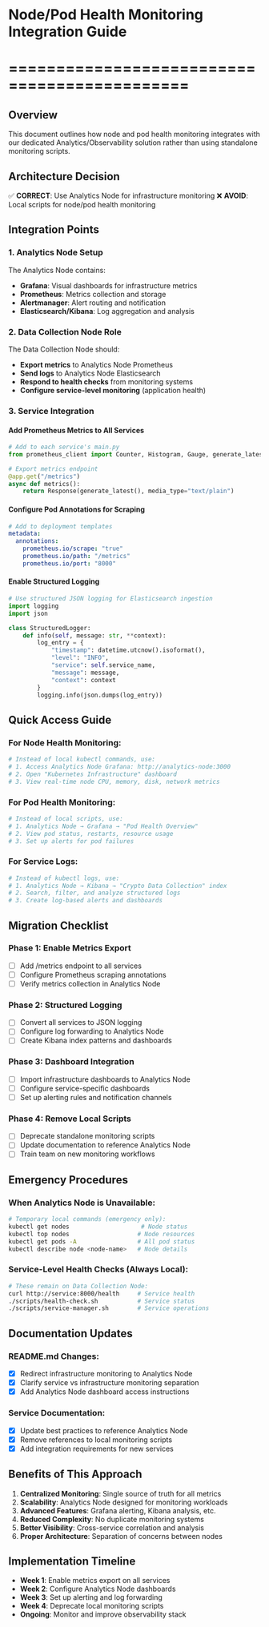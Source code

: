 # Node/Pod Health Monitoring Integration Guide
# =============================================

## Overview
This document outlines how node and pod health monitoring integrates with our dedicated Analytics/Observability solution rather than using standalone monitoring scripts.

## Architecture Decision
✅ **CORRECT**: Use Analytics Node for infrastructure monitoring
❌ **AVOID**: Local scripts for node/pod health monitoring

## Integration Points

### 1. Analytics Node Setup
The Analytics Node contains:
- **Grafana**: Visual dashboards for infrastructure metrics
- **Prometheus**: Metrics collection and storage
- **Alertmanager**: Alert routing and notification
- **Elasticsearch/Kibana**: Log aggregation and analysis

### 2. Data Collection Node Role
The Data Collection Node should:
- **Export metrics** to Analytics Node Prometheus
- **Send logs** to Analytics Node Elasticsearch
- **Respond to health checks** from monitoring systems
- **Configure service-level monitoring** (application health)

### 3. Service Integration

#### Add Prometheus Metrics to All Services
```python
# Add to each service's main.py
from prometheus_client import Counter, Histogram, Gauge, generate_latest

# Export metrics endpoint
@app.get("/metrics")
async def metrics():
    return Response(generate_latest(), media_type="text/plain")
```

#### Configure Pod Annotations for Scraping
```yaml
# Add to deployment templates
metadata:
  annotations:
    prometheus.io/scrape: "true"
    prometheus.io/path: "/metrics"
    prometheus.io/port: "8000"
```

#### Enable Structured Logging
```python
# Use structured JSON logging for Elasticsearch ingestion
import logging
import json

class StructuredLogger:
    def info(self, message: str, **context):
        log_entry = {
            "timestamp": datetime.utcnow().isoformat(),
            "level": "INFO", 
            "service": self.service_name,
            "message": message,
            "context": context
        }
        logging.info(json.dumps(log_entry))
```

## Quick Access Guide

### For Node Health Monitoring:
```bash
# Instead of local kubectl commands, use:
# 1. Access Analytics Node Grafana: http://analytics-node:3000
# 2. Open "Kubernetes Infrastructure" dashboard
# 3. View real-time node CPU, memory, disk, network metrics
```

### For Pod Health Monitoring:
```bash
# Instead of local scripts, use:
# 1. Analytics Node → Grafana → "Pod Health Overview" 
# 2. View pod status, restarts, resource usage
# 3. Set up alerts for pod failures
```

### For Service Logs:
```bash
# Instead of kubectl logs, use:
# 1. Analytics Node → Kibana → "Crypto Data Collection" index
# 2. Search, filter, and analyze structured logs
# 3. Create log-based alerts and dashboards
```

## Migration Checklist

### Phase 1: Enable Metrics Export
- [ ] Add /metrics endpoint to all services
- [ ] Configure Prometheus scraping annotations
- [ ] Verify metrics collection in Analytics Node

### Phase 2: Structured Logging
- [ ] Convert all services to JSON logging
- [ ] Configure log forwarding to Analytics Node
- [ ] Create Kibana index patterns and dashboards

### Phase 3: Dashboard Integration
- [ ] Import infrastructure dashboards to Analytics Node
- [ ] Configure service-specific dashboards
- [ ] Set up alerting rules and notification channels

### Phase 4: Remove Local Scripts
- [ ] Deprecate standalone monitoring scripts
- [ ] Update documentation to reference Analytics Node
- [ ] Train team on new monitoring workflows

## Emergency Procedures

### When Analytics Node is Unavailable:
```bash
# Temporary local commands (emergency only):
kubectl get nodes                    # Node status
kubectl top nodes                   # Node resources  
kubectl get pods -A                 # All pod status
kubectl describe node <node-name>   # Node details
```

### Service-Level Health Checks (Always Local):
```bash
# These remain on Data Collection Node:
curl http://service:8000/health     # Service health
./scripts/health-check.sh           # Service status
./scripts/service-manager.sh        # Service operations
```

## Documentation Updates

### README.md Changes:
- [x] Redirect infrastructure monitoring to Analytics Node
- [x] Clarify service vs infrastructure monitoring separation
- [x] Add Analytics Node dashboard access instructions

### Service Documentation:
- [x] Update best practices to reference Analytics Node
- [x] Remove references to local monitoring scripts
- [x] Add integration requirements for new services

## Benefits of This Approach

1. **Centralized Monitoring**: Single source of truth for all metrics
2. **Scalability**: Analytics Node designed for monitoring workloads
3. **Advanced Features**: Grafana alerting, Kibana analysis, etc.
4. **Reduced Complexity**: No duplicate monitoring systems
5. **Better Visibility**: Cross-service correlation and analysis
6. **Proper Architecture**: Separation of concerns between nodes

## Implementation Timeline

- **Week 1**: Enable metrics export on all services
- **Week 2**: Configure Analytics Node dashboards
- **Week 3**: Set up alerting and log forwarding  
- **Week 4**: Deprecate local monitoring scripts
- **Ongoing**: Monitor and improve observability stack